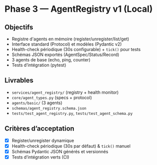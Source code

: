 # Phase 3 — AgentRegistry v1 (Local)

## Objectifs
- Registre d'agents en mémoire (register/unregister/list/get)
- Interface standard (Protocol) et modèles (Pydantic v2)
- Health-check périodique (30s configurable) + `tick()` pour tests
- Schémas JSON exportés (AgentSpec/Status/Record)
- 3 agents de base (echo, ping, counter)
- Tests d’intégration (pytest)

## Livrables
- `services/agent_registry/` (registry + health monitor)
- `core/agent_types.py` (specs + protocol)
- `agents/basic/` (3 agents)
- `schemas/agent_registry.schema.json`
- `tests/test_agent_registry.py`, `tests/test_agent_schema.py`

## Critères d’acceptation
- [x] Register/unregister dynamique
- [x] Health-check périodique (30s par défaut) & `tick()` manuel
- [x] Schémas Pydantic JSON générés et versionnés
- [x] Tests d’intégration verts (CI)
